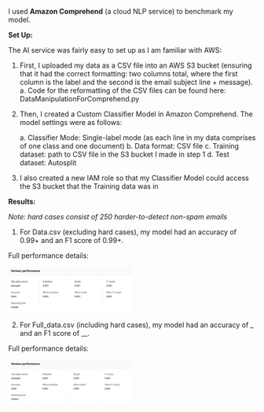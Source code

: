 I used **Amazon Comprehend** (a cloud NLP service) to benchmark my model. 

**Set Up:**

The AI service was fairly easy to set up as I am familiar with AWS:
1. First, I uploaded my data as a CSV file into an AWS S3 bucket (ensuring that it had the correct formatting: two columns total, where the first column is the label and the second is the email subject line + message). 
    a. Code for the reformatting of the CSV files can be found here: DataManipulationForComprehend.py 
2. Then, I created a Custom Classifier Model in Amazon Comprehend. The model settings were as follows: 
 
    a. Classifier Mode: Single-label mode (as each line in my data comprises of one class and one document)
    b. Data format: CSV file
    c. Training dataset: path to CSV file in the S3 bucket I made in step 1
    d. Test dataset: Autosplit 

3. I also created a new IAM role so that my Classifier Model could access the S3 bucket that the Training data was in

**Results:**

*Note: hard cases consist of 250 harder-to-detect non-spam emails*

1. For Data.csv (excluding hard cases), my model had an accuracy of 0.99+ and an F1 score of 0.99+. 

Full performance details:

<img src="DataResults.jpg" alt= "Data Results" width="50%" height="50%">

2. For Full_data.csv (including hard cases), my model had an accuracy of _ and an F1 score of __. 

Full performance details:

<img src="FullDataResults.jpg" alt= "Full Data Results" width="50%" height="50%">
